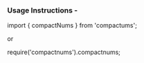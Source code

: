 ### Usage Instructions - 

import { compactNums } from 'compactums';

or

require('compactnums').compactnums;
